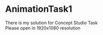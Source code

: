 # AnimationTask1
There is my solution for Concept Studio Task <br>
Please open in 1920x1080 resolution
